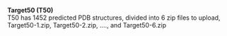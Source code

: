 **Target50 (T50)** \
T50 has 1452 predicted PDB structures, divided into 6 zip files to upload, Target50-1.zip, Target50-2.zip, ...., and Target50-6.zip
